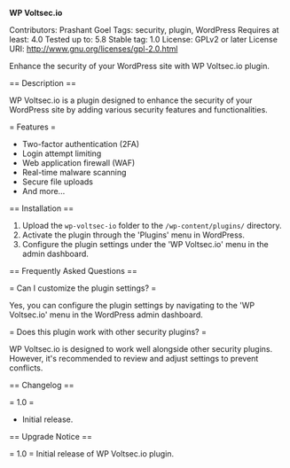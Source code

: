 **WP Voltsec.io**

Contributors: Prashant Goel
Tags: security, plugin, WordPress
Requires at least: 4.0
Tested up to: 5.8
Stable tag: 1.0
License: GPLv2 or later
License URI: http://www.gnu.org/licenses/gpl-2.0.html

Enhance the security of your WordPress site with WP Voltsec.io plugin.

== Description ==

WP Voltsec.io is a plugin designed to enhance the security of your WordPress site by adding various security features and functionalities.

= Features =

- Two-factor authentication (2FA)
- Login attempt limiting
- Web application firewall (WAF)
- Real-time malware scanning
- Secure file uploads
- And more...

== Installation ==

1. Upload the `wp-voltsec-io` folder to the `/wp-content/plugins/` directory.
2. Activate the plugin through the 'Plugins' menu in WordPress.
3. Configure the plugin settings under the 'WP Voltsec.io' menu in the admin dashboard.

== Frequently Asked Questions ==

= Can I customize the plugin settings? =

Yes, you can configure the plugin settings by navigating to the 'WP Voltsec.io' menu in the WordPress admin dashboard.

= Does this plugin work with other security plugins? =

WP Voltsec.io is designed to work well alongside other security plugins. However, it's recommended to review and adjust settings to prevent conflicts.

== Changelog ==

= 1.0 =
* Initial release.

== Upgrade Notice ==

= 1.0 =
Initial release of WP Voltsec.io plugin.
